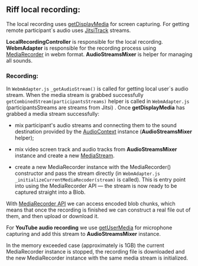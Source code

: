 ## Riff local recording:

The local recording uses [getDisplayMedia](https://developer.mozilla.org/en-US/docs/Web/API/MediaDevices/getDisplayMedia) for screen capturing. For getting remote participant`s audio uses [JitsiTrack](https://jitsi.github.io/handbook/docs/dev-guide/dev-guide-ljm-api#jitsitrack) streams. 

**LocalRecordingController** is responsible for the local recording.  
**WebmAdapter** is responsible for the recording process using [MediaRecorder](https://developer.mozilla.org/en-US/docs/Web/API/MediaRecorder ) in webm format. 
**AudioStreamsMixer** is helper for managing all sounds. 

### Recording:
In ```WebmAdapter.js```  ```_getAudioStream()``` is called for getting local user`s audio stream. When the media stream is grabbed successfully ```getCombinedStream(participantsStreams)``` helper is called in ``WebmAdapter.js``   (participantsStreams are streams from Jitsi) . 
Once **getDisplayMedia** has grabbed a media stream successfully:
- mix participant's audio streams and connecting them to the sound destination provided by the [AudioContext](https://developer.mozilla.org/en-US/docs/Web/API/AudioContext ) instance (**AudioStreamsMixer** helper);

 - mix video screen track and audio tracks from **AudioStreamsMixer** instance and create a new [MediaStream](https://developer.mozilla.org/en-US/docs/Web/API/MediaStream ). 

 - create a new MediaRecorder instance with the MediaRecorder() constructor and pass the stream directly (in ```WebmAdapter.js```  ```_initializeCurrentMediaRecoder(stream)``` is called). This is entry point into using the MediaRecorder API — the stream is now ready to be captured straight into a Blob. 

With [MediaRecorder API](https://developer.mozilla.org/en-US/docs/Web/API/MediaRecorder ) we can access encoded blob chunks, which means that once the recording is finished we can construct a real file out of them, and then upload or download it.

For **YouTube audio recording** we use [getUserMedia](https://developer.mozilla.org/en-US/docs/Web/API/MediaDevices/getUserMedia ) for microphone capturing and add this stream to **AudioStreamsMixer** instance.

In the memory exceeded case (approximately is 1GB) the current MediaRecorder instance is stopped,
the recording file is downloaded and the new MediaRecorder instance with the same media stream is initialized.